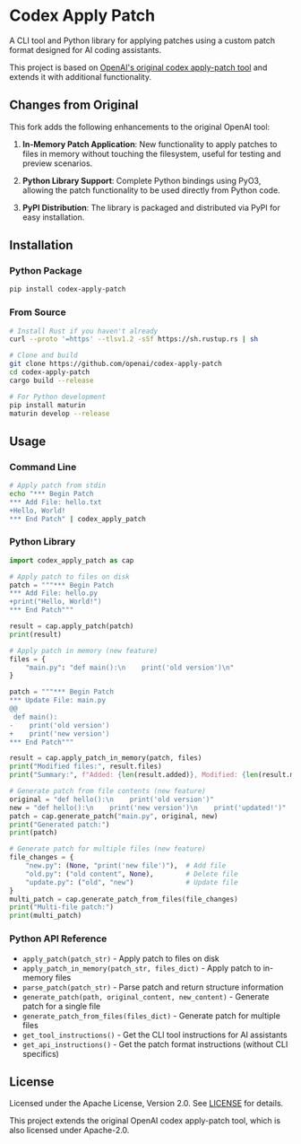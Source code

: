 # Codex Apply Patch

A CLI tool and Python library for applying patches using a custom patch format designed for AI coding assistants.

This project is based on [OpenAI's original codex apply-patch tool](https://github.com/openai/codex/tree/main/codex-rs/apply-patch) and extends it with additional functionality.

## Changes from Original

This fork adds the following enhancements to the original OpenAI tool:

1. **In-Memory Patch Application**: New functionality to apply patches to files in memory without touching the filesystem, useful for testing and preview scenarios.

2. **Python Library Support**: Complete Python bindings using PyO3, allowing the patch functionality to be used directly from Python code.

3. **PyPI Distribution**: The library is packaged and distributed via PyPI for easy installation.

## Installation

### Python Package

```bash
pip install codex-apply-patch
```

### From Source

```bash
# Install Rust if you haven't already
curl --proto '=https' --tlsv1.2 -sSf https://sh.rustup.rs | sh

# Clone and build
git clone https://github.com/openai/codex-apply-patch
cd codex-apply-patch
cargo build --release

# For Python development
pip install maturin
maturin develop --release
```

## Usage

### Command Line

```bash
# Apply patch from stdin
echo "*** Begin Patch
*** Add File: hello.txt
+Hello, World!
*** End Patch" | codex_apply_patch
```

### Python Library

```python
import codex_apply_patch as cap

# Apply patch to files on disk
patch = """*** Begin Patch
*** Add File: hello.py
+print("Hello, World!")
*** End Patch"""

result = cap.apply_patch(patch)
print(result)

# Apply patch in memory (new feature)
files = {
    "main.py": "def main():\n    print('old version')\n"
}

patch = """*** Begin Patch
*** Update File: main.py
@@
 def main():
-    print('old version')
+    print('new version')
*** End Patch"""

result = cap.apply_patch_in_memory(patch, files)
print("Modified files:", result.files)
print("Summary:", f"Added: {len(result.added)}, Modified: {len(result.modified)}, Deleted: {len(result.deleted)}")

# Generate patch from file contents (new feature)
original = "def hello():\n    print('old version')"
new = "def hello():\n    print('new version')\n    print('updated!')"
patch = cap.generate_patch("main.py", original, new)
print("Generated patch:")
print(patch)

# Generate patch for multiple files (new feature)
file_changes = {
    "new.py": (None, "print('new file')"),  # Add file
    "old.py": ("old content", None),        # Delete file
    "update.py": ("old", "new")             # Update file
}
multi_patch = cap.generate_patch_from_files(file_changes)
print("Multi-file patch:")
print(multi_patch)
```

### Python API Reference

- `apply_patch(patch_str)` - Apply patch to files on disk
- `apply_patch_in_memory(patch_str, files_dict)` - Apply patch to in-memory files 
- `parse_patch(patch_str)` - Parse patch and return structure information
- `generate_patch(path, original_content, new_content)` - Generate patch for a single file
- `generate_patch_from_files(files_dict)` - Generate patch for multiple files
- `get_tool_instructions()` - Get the CLI tool instructions for AI assistants
- `get_api_instructions()` - Get the patch format instructions (without CLI specifics)

## License

Licensed under the Apache License, Version 2.0. See [LICENSE](LICENSE) for details.

This project extends the original OpenAI codex apply-patch tool, which is also licensed under Apache-2.0.
